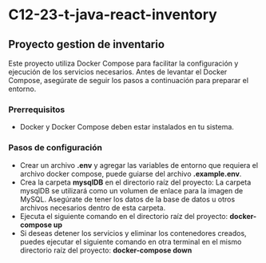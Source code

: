 # C12-23-t-java-react-inventory

## Proyecto gestion de inventario
Este proyecto utiliza Docker Compose para facilitar la configuración y ejecución de los servicios necesarios. Antes de levantar el Docker Compose, asegúrate de seguir los pasos a continuación para preparar el entorno.

### Prerrequisitos
- Docker y Docker Compose deben estar instalados en tu sistema.

### Pasos de configuración
- Crear un archivo **.env** y agregar las variables de entorno que requiera el archivo docker compose, puede guiarse del archivo **.example.env**.
- Crea la carpeta **mysqlDB** en el directorio raíz del proyecto: La carpeta mysqlDB se utilizará como un volumen de enlace para la imagen de MySQL. Asegúrate de tener los datos de la base de datos u otros archivos necesarios dentro de esta carpeta.
- Ejecuta el siguiente comando en el directorio raíz del proyecto: **docker-compose up**
- Si deseas detener los servicios y eliminar los contenedores creados, puedes ejecutar el siguiente comando en otra terminal en el mismo directorio raíz del proyecto: **docker-compose down**